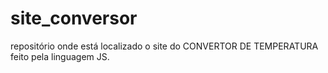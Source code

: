 # site_conversor
repositório onde está localizado o site do CONVERTOR DE TEMPERATURA feito pela linguagem JS.
